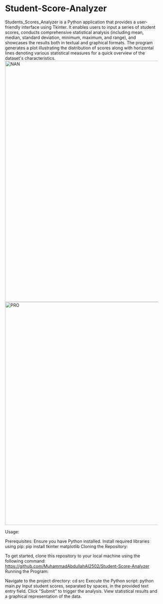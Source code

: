 # Student-Score-Analyzer
Students_Scores_Analyzer is a Python application that provides a user-friendly interface using Tkinter. It enables users to input a series of student scores, conducts comprehensive statistical analysis (including mean, median, standard deviation, minimum, maximum, and range), and showcases the results both in textual and graphical formats. The program generates a plot illustrating the distribution of scores along with horizontal lines denoting various statistical measures for a quick overview of the dataset's characteristics.
<img width="923" height="793" alt="NAN" src="https://github.com/user-attachments/assets/aa20fad1-b019-4516-8156-305b70bccddf" />
<img width="523" height="733" alt="PRO" src="https://github.com/user-attachments/assets/124c4286-a6b4-4254-bce4-27c1c431511c" />

Usage:


Prerequisites:
Ensure you have Python installed.
Install required libraries using pip: pip install tkinter matplotlib
Cloning the Repository:

To get started, clone this repository to your local machine using the following command:
https://github.com/MuhammadAbdullahAI2502/Student-Score-Analyzer
Running the Program:

Navigate to the project directory: cd src
Execute the Python script: python main.py
Input student scores, separated by spaces, in the provided text entry field.
Click "Submit" to trigger the analysis.
View statistical results and a graphical representation of the data.

